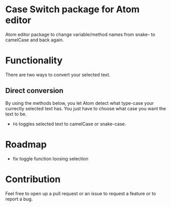 # Case Switch package for Atom editor

Atom editor package to change variable/method names from snake- to camelCase and back again.

# Functionality
There are two ways to convert your selected text.

## Direct conversion
By using the methods below, you let Atom detect what type-case your currectly selected text has. You just have to choose what case you want the text to be.

* `F6` toggles selected text to camelCase or snake-case.

# Roadmap
* fix toggle function loosing selection

# Contribution
Feel free to open up a pull request or an issue to request a feature or to report a bug.
